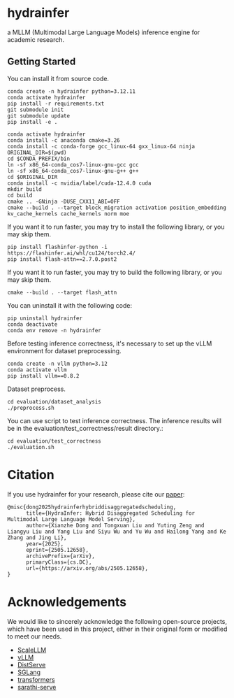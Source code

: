 # hydrainfer
a MLLM (Multimodal Large Language Models) inference engine for academic research.

## Getting Started

You can install it from source code.
```
conda create -n hydrainfer python=3.12.11
conda activate hydrainfer
pip install -r requirements.txt
git submodule init
git submodule update
pip install -e .

conda activate hydrainfer
conda install -c anaconda cmake=3.26
conda install -c conda-forge gcc_linux-64 gxx_linux-64 ninja
ORIGINAL_DIR=$(pwd)
cd $CONDA_PREFIX/bin
ln -sf x86_64-conda_cos7-linux-gnu-gcc gcc
ln -sf x86_64-conda_cos7-linux-gnu-g++ g++
cd $ORIGINAL_DIR
conda install -c nvidia/label/cuda-12.4.0 cuda
mkdir build
cd build
cmake .. -GNinja -DUSE_CXX11_ABI=OFF
cmake --build . --target block_migration activation position_embedding kv_cache_kernels cache_kernels norm moe
```

If you want it to run faster, you may try to install the following library, or you may skip them.
```
pip install flashinfer-python -i https://flashinfer.ai/whl/cu124/torch2.4/
pip install flash-attn==2.7.0.post2
```
If you want it to run faster, you may try to build the following library, or you may skip them.
```
cmake --build . --target flash_attn 
```


You can uninstall it with the following code:
```
pip uninstall hydrainfer
conda deactivate
conda env remove -n hydrainfer
```

Before testing inference correctness, it's necessary to set up the vLLM environment for dataset preprocessing.
```
conda create -n vllm python=3.12
conda activate vllm
pip install vllm==0.8.2
```

Dataset preprocess.
```
cd evaluation/dataset_analysis
./preprocess.sh
```

You can use script to test inference correctness. The inference results will be in the evaluation/test_correctness/result directory.:
```
cd evaluation/test_correctness
./evaluation.sh
```
# Citation
If you use hydrainfer for your research, please cite our [paper](https://arxiv.org/abs/2505.12658): 
```
@misc{dong2025hydrainferhybriddisaggregatedscheduling,
      title={HydraInfer: Hybrid Disaggregated Scheduling for Multimodal Large Language Model Serving}, 
      author={Xianzhe Dong and Tongxuan Liu and Yuting Zeng and Liangyu Liu and Yang Liu and Siyu Wu and Yu Wu and Hailong Yang and Ke Zhang and Jing Li},
      year={2025},
      eprint={2505.12658},
      archivePrefix={arXiv},
      primaryClass={cs.DC},
      url={https://arxiv.org/abs/2505.12658}, 
}
```
# Acknowledgements
We would like to sincerely acknowledge the following open-source projects, which have been used in this project, either in their original form or modified to meet our needs.
- [ScaleLLM](https://github.com/vectorch-ai/ScaleLLM)
- [vLLM](https://github.com/vllm-project/vllm)
- [DistServe](https://github.com/LLMServe/DistServe)
- [SGLang](https://github.com/sgl-project/sglang)
- [transformers](https://github.com/huggingface/transformers)
- [sarathi-serve](https://github.com/microsoft/sarathi-serve)